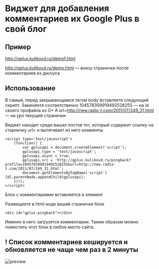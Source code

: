 Виджет для добавления комментариев их Google Plus в свой блог
============================================================

Пример
------

http://gplus.kulikovd.ru/demo1.html

http://gplus.kulikovd.ru/demo.html — внизу странички после комментариев из дискуса


Использование
-------------

В самый, перед закрывающимся тегом body вставляете следующий скрипт.
Заменяете соответственно 104578309919492528255 — на id своего профайла из G+
А url=http://new.radio-t.com/2011/07/249_31.html — на урл текущей странички

Виджет находит среди ваших постов тот, который содержит ссылку на старничку url=
и вытягивает из него комменты

	<script type='text/javascript'>
	    (function() {
	        var gplusapi = document.createElement('script');
	        gplusapi.type = 'text/javascript';
	        gplusapi.async = true;
	        gplusapi.src = 'http://gplus.kulikovd.ru/pingback?profile=104578309919492528255&url=http://new.radio-t.com/2011/07/249_31.html';
	        document.getElementsByTagName('script')[0].parentNode.appendChild(gplusapi);
	    })();
	</script>
	
Блок с комментариями вставляется в элемент <div id="gplus-pingback"></div>
Размещяете в html-коде вашей странички блок 

	<div id="gplus-pingback"></div>

Именно в него загрузятся комментарии. Таким образом можно поместить этот блок в любое место сайта.

! Список комментариев кешируется и обновляется не чаще чем раз в 2 минуты
----------


![preview](http://img.yandex.net/i/www/logo.png)